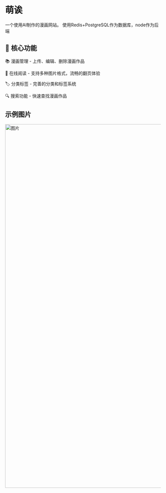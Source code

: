 # 萌诶
  一个使用AI制作的漫画网站。
  使用Redis+PostgreSQL作为数据库，node作为后端

##  🎯 核心功能
📚 漫画管理 - 上传、编辑、删除漫画作品

👀 在线阅读 - 支持多种图片格式，流畅的翻页体验

🏷️ 分类标签 - 完善的分类和标签系统

🔍 搜索功能 - 快速查找漫画作品

## 示例图片
<img width="1856" height="1173" alt="图片" src="https://github.com/user-attachments/assets/ca01f5af-e3af-443f-a040-40e03718393d" />
